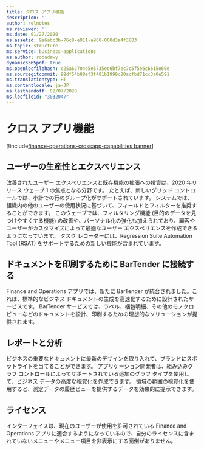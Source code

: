 ```yaml
---
title: クロス アプリ機能
description: ''
author: relnotes
ms.reviewer: ''
ms.date: 01/27/2020
ms.assetid: 9e6abc3b-76c8-e911-a968-000d3a4f3883
ms.topic: structure
ms.service: business-applications
ms.author: robadawy
dynamics365pdf: true
ms.openlocfilehash: c25a62704e5e5735ed6bf7ec7c5f5e6c6615e60e
ms.sourcegitcommit: 99df54b08ef3f481b1999c80acfbd71cc3a0e591
ms.translationtype: HT
ms.contentlocale: ja-JP
ms.lasthandoff: 02/07/2020
ms.locfileid: "3032047"
---
```

# <a name="cross-app-features"></a>クロス アプリ機能

[!include[finance-operations-crossapp-capabilities banner](../includes/finance-operations-crossapp-capabilities.md)]

<!--structure start-->
## <a name="user-productivity-and-experiences"></a>ユーザーの生産性とエクスペリエンス
改善されたユーザー エクスペリエンスと既存機能の拡張への投資は、2020 年リリース ウェーブ 1 の焦点となる分野です。 たとえば、新しいグリッド コントロールでは、小計での行のグループ化がサポートされています。 システムでは、組織内の他のユーザーの使用状況に基づいて、フィールドとフィルターを推奨することができます。 このウェーブでは、フィルタリング機能 (目的のデータを見つけやすくする機能) の改善や、パーソナル化の強化も加えられており、顧客やユーザーがカスタマイズによって最適なユーザー エクスペリエンスを作成できるようになっています。 タスク レコーダーには、Regression Suite Automation Tool (RSAT) をサポートするための新しい機能が含まれています。

## <a name="connect-to-bartender-for-printing-documents"></a>ドキュメントを印刷するために BarTender に接続する
Finance and Operations アプリでは、新たに BarTender が統合されました。これは、標準的なビジネス ドキュメントの生成を高速化するために設計されたサービスです。 BarTender サービスでは、ラベル、梱包明細、その他のモノクロ ビューなどのドキュメントを設計、印刷するための理想的なソリューションが提供されます。 

## <a name="reporting-and-analytics"></a>レポートと分析
ビジネスの重要なドキュメントに最新のデザインを取り入れて、ブランドにスポットライトを当てることができます。 アプリケーション開発者は、組み込みグラフ コントロールによってサポートされている追加のグラフ タイプを使用して、ビジネス データの高度な視覚化を作成できます。 領域の範囲の視覚化を使用すると、測定データの履歴ビューを提供するデータを効果的に提示できます。

## <a name="licensing"></a>ライセンス
インターフェイスは、現在のユーザーが使用を許可されている Finance and Operations アプリに適合するようになっているので、自分のライセンスに含まれていないメニューやメニュー項目を非表示にする面倒がありません。
<!--structure end-->



